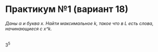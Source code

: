 # Практикум №1 (вариант 18)
###### Даны α и буква x. Найти максимальное k, такое что в L есть слова, начинающиеся с x^k.
3<sup>5<sup>

